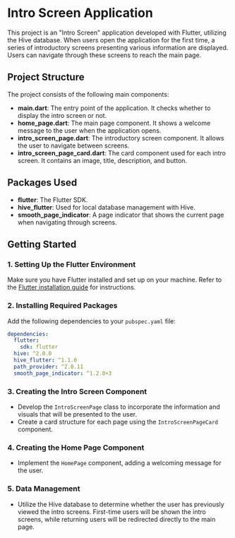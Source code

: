 # Intro Screen Application

This project is an "Intro Screen" application developed with Flutter, utilizing the Hive database. When users open the application for the first time, a series of introductory screens presenting various information are displayed. Users can navigate through these screens to reach the main page.

## Project Structure

The project consists of the following main components:

- **main.dart**: The entry point of the application. It checks whether to display the intro screen or not.
- **home_page.dart**: The main page component. It shows a welcome message to the user when the application opens.
- **intro_screen_page.dart**: The introductory screen component. It allows the user to navigate between screens.
- **intro_screen_page_card.dart**: The card component used for each intro screen. It contains an image, title, description, and button.

## Packages Used

- **flutter**: The Flutter SDK.
- **hive_flutter**: Used for local database management with Hive.
- **smooth_page_indicator**: A page indicator that shows the current page when navigating through screens.

## Getting Started

### 1. Setting Up the Flutter Environment
Make sure you have Flutter installed and set up on your machine. Refer to the [Flutter installation guide](https://flutter.dev/docs/get-started/install) for instructions.

### 2. Installing Required Packages
Add the following dependencies to your `pubspec.yaml` file:

```yaml
dependencies:
  flutter:
    sdk: flutter
  hive: ^2.0.0
  hive_flutter: ^1.1.0
  path_provider: ^2.0.11
  smooth_page_indicator: ^1.2.0+3

```
### 3. Creating the Intro Screen Component
- Develop the `IntroScreenPage` class to incorporate the information and visuals that will be presented to the user.
- Create a card structure for each page using the `IntroScreenPageCard` component.

### 4. Creating the Home Page Component
- Implement the `HomePage` component, adding a welcoming message for the user.

### 5. Data Management
- Utilize the Hive database to determine whether the user has previously viewed the intro screens. First-time users will be shown the intro screens, while returning users will be redirected directly to the main page.

